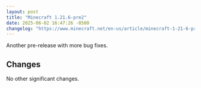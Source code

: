 ```yaml
---
layout: post
title: "Minecraft 1.21.6-pre2"
date: 2025-06-02 16:47:26 -0500
changelog: "https://www.minecraft.net/en-us/article/minecraft-1-21-6-pre-release-2"
---
```


Another pre-release with more bug fixes.

## Changes

No other significant changes.

